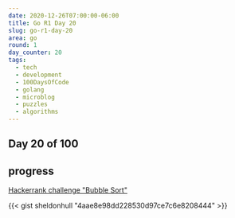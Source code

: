 ```yaml
---
date: 2020-12-26T07:00:00-06:00
title: Go R1 Day 20
slug: go-r1-day-20
area: go
round: 1
day_counter: 20
tags:
  - tech
  - development
  - 100DaysOfCode
  - golang
  - microblog
  - puzzles
  - algorithms
---
```


## Day 20 of 100

## progress

[Hackerrank challenge "Bubble Sort"](https://www.hackerrank.com/challenges/ctci-bubble-sort/problem)

{{< gist sheldonhull  "4aae8e98dd228530d97ce7c6e8208444" >}}
